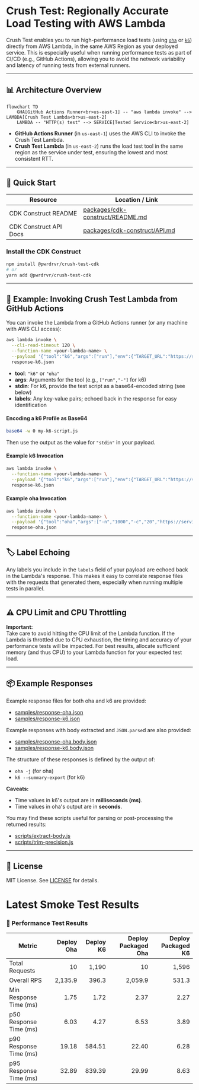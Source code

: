 # Crush Test: Regionally Accurate Load Testing with AWS Lambda

Crush Test enables you to run high-performance load tests (using [`oha`](https://github.com/hatoo/oha) or [`k6`](https://k6.io/)) directly from AWS Lambda, in the same AWS Region as your deployed service. This is especially useful when running performance tests as part of CI/CD (e.g., GitHub Actions), allowing you to avoid the network variability and latency of running tests from external runners.

---

## 📊 Architecture Overview

```mermaid
flowchart TD
    GHA[GitHub Actions Runner<br>us-east-1] -- "aws lambda invoke" --> LAMBDA[Crush Test Lambda<br>us-east-2]
    LAMBDA -- "HTTP(s) test" --> SERVICE[Tested Service<br>us-east-2]
```

- **GitHub Actions Runner** (in `us-east-1`) uses the AWS CLI to invoke the Crush Test Lambda.
- **Crush Test Lambda** (in `us-east-2`) runs the load test tool in the same region as the service under test, ensuring the lowest and most consistent RTT.

---

## 🚀 Quick Start

| Resource                | Location / Link                                                                                 |
|-------------------------|-------------------------------------------------------------------------------------------------|
| CDK Construct README    | [packages/cdk-construct/README.md](./packages/cdk-construct/README.md)                          |
| CDK Construct API Docs  | [packages/cdk-construct/API.md](./packages/cdk-construct/API.md)                                |

### Install the CDK Construct

```sh
npm install @pwrdrvr/crush-test-cdk
# or
yarn add @pwrdrvr/crush-test-cdk
```

---

## 🧩 Example: Invoking Crush Test Lambda from GitHub Actions

You can invoke the Lambda from a GitHub Actions runner (or any machine with AWS CLI access):

```sh
aws lambda invoke \
  --cli-read-timeout 120 \
  --function-name <your-lambda-name> \
  --payload '{"tool":"k6","args":["run"],"env":{"TARGET_URL":"https://service.example.com/route"},"testProfile":{"base64Content":"<base64-encoded-k6-script>"},"labels":{"gha_run":"123","test":"api"}}' \
  response-k6.json
```

- **tool**: `"k6"` or `"oha"`
- **args**: Arguments for the tool (e.g., `["run","-"]` for k6)
- **stdin**: For k6, provide the test script as a base64-encoded string (see below)
- **labels**: Any key-value pairs; echoed back in the response for easy identification

#### Encoding a k6 Profile as Base64

```sh
base64 -w 0 my-k6-script.js
```

Then use the output as the value for `"stdin"` in your payload.

#### Example k6 Invocation

```sh
aws lambda invoke \
  --function-name <your-lambda-name> \
  --payload '{"tool":"k6","args":["run"],"env":{"TARGET_URL":"https://service.example.com/route"},"testProfile":{"base64Content":"<base64-encoded-k6-script>"},"labels":{"gha_run":"123","test":"api"}}' \
  response-k6.json
```

#### Example oha Invocation

```sh
aws lambda invoke \
  --function-name <your-lambda-name> \
  --payload '{"tool":"oha","args":["-n","1000","-c","20","https://service.example.com/route"],"env":{"TOKIO_WORKER_THREADS":"1"},"labels":{"gha_run":"123","test":"api"}}' \
  response-oha.json
```

---

## 🏷️ Label Echoing

Any labels you include in the `labels` field of your payload are echoed back in the Lambda's response. This makes it easy to correlate response files with the requests that generated them, especially when running multiple tests in parallel.

---

## ⚠️ CPU Limit and CPU Throttling

**Important:**  
Take care to avoid hitting the CPU limit of the Lambda function. If the Lambda is throttled due to CPU exhaustion, the timing and accuracy of your performance tests will be impacted. For best results, allocate sufficient memory (and thus CPU) to your Lambda function for your expected test load.

---

## 📦 Example Responses

Example response files for both oha and k6 are provided:

- [samples/response-oha.json](./samples/response-oha.json)
- [samples/response-k6.json](./samples/response-k6.json)

Example responses with body extracted and `JSON.parse`d are also provided:

- [samples/response-oha.body.json](./samples/response-oha.body.json)
- [samples/response-k6.body.json](./samples/response-k6.body.json)

The structure of these responses is defined by the output of:
- `oha -j` (for oha)
- `k6 --summary-export` (for k6)

**Caveats:**
- Time values in k6's output are in **milliseconds (ms)**.
- Time values in oha's output are in **seconds**.

You may find these scripts useful for parsing or post-processing the returned results:
- [scripts/extract-body.js](./scripts/extract-body.js)
- [scripts/trim-precision.js](./scripts/trim-precision.js)

---

## 📝 License

MIT License. See [LICENSE](./packages/cdk-construct/LICENSE) for details.

# Latest Smoke Test Results

<!-- perf-table:start -->

### 🚀 Performance Test Results

| Metric | Deploy Oha | Deploy K6 | Deploy Packaged Oha | Deploy Packaged K6 |
|--------|-----------:|----------:|--------------------:|-------------------:|
| Total Requests | 10 | 1,190 | 10 | 1,596 |
| Overall RPS | 2,135.9 | 396.3 | 2,059.9 | 531.3 |
| Min Response Time (ms) | 1.75 | 1.72 | 2.37 | 2.27 |
| p50 Response Time (ms) | 6.03 | 4.27 | 6.53 | 3.89 |
| p90 Response Time (ms) | 19.18 | 584.51 | 22.40 | 6.28 |
| p95 Response Time (ms) | 32.89 | 839.39 | 29.99 | 8.63 |

<!-- perf-table:end -->

